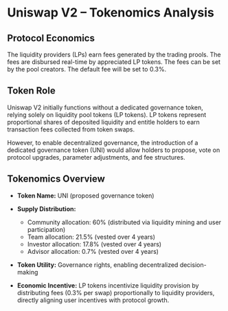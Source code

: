 # Uniswap V2 – Tokenomics Analysis

## Protocol Economics

The liquidity providers (LPs) earn fees generated by the trading prools. The fees are disbursed real-time by appreciated LP tokens. The fees can be set by the pool creators. The default fee will be set to 0.3%. 

## Token Role

Uniswap V2 initially functions without a dedicated governance token, relying solely on liquidity pool tokens (LP tokens). LP tokens represent proportional shares of deposited liquidity and entitle holders to earn transaction fees collected from token swaps.

However, to enable decentralized governance, the introduction of a dedicated governance token (UNI) would allow holders to propose, vote on protocol upgrades, parameter adjustments, and fee structures.

## Tokenomics Overview

* **Token Name:** UNI (proposed governance token)
* **Supply Distribution:**

  * Community allocation: 60% (distributed via liquidity mining and user participation)
  * Team allocation: 21.5% (vested over 4 years)
  * Investor allocation: 17.8% (vested over 4 years)
  * Advisor allocation: 0.7% (vested over 4 years)
* **Token Utility:** Governance rights, enabling decentralized decision-making
* **Economic Incentive:** LP tokens incentivize liquidity provision by distributing fees (0.3% per swap) proportionally to liquidity providers, directly aligning user incentives with protocol growth.
